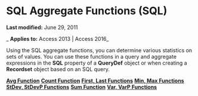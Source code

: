 
# SQL Aggregate Functions (SQL)

 **Last modified:** June 29, 2011

 _ **Applies to:** Access 2013 | Access 2016_

Using the SQL aggregate functions, you can determine various statistics on sets of values. You can use these functions in a query and aggregate expressions in the  **SQL** property of a **QueryDef** object or when creating a **Recordset** object based on an SQL query.

 **[Avg Function](http://msdn.microsoft.com/library/be955493-a236-2dbe-a08d-2a7f6d113b39%28Office.15%29.aspx)**
 **[Count Function](http://msdn.microsoft.com/library/01743d33-d7de-12b5-eb0f-eb775b0bcffd%28Office.15%29.aspx)**
 **[First, Last Functions](http://msdn.microsoft.com/library/8ea0d390-bb37-003b-fb6c-e15bf2a50718%28Office.15%29.aspx)**
 **[Min, Max Functions](http://msdn.microsoft.com/library/5ac77377-1f6a-7b4f-ecbb-5480bc5a3187%28Office.15%29.aspx)**
 **[StDev, StDevP Functions](http://msdn.microsoft.com/library/880875e9-75bc-da59-5554-810e15ce4d54%28Office.15%29.aspx)**
 **[Sum Function](http://msdn.microsoft.com/library/02498420-f177-521c-ef81-e2f7ea02b231%28Office.15%29.aspx)**
 **[Var, VarP Functions](http://msdn.microsoft.com/library/2cac402d-8384-0b33-c203-f493281a95f1%28Office.15%29.aspx)**
